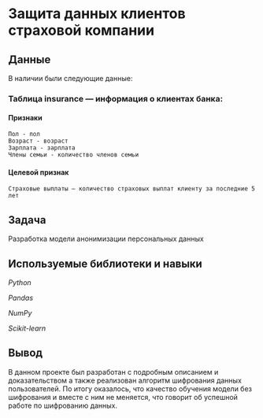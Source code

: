 # Защита данных клиентов страховой компании


## Данные

В наличии были следующие данные:

### Таблица insurance — информация о клиентах банка:

#### Признаки

    Пол - пол
    Возраст - возраст
    Зарплата - зарплата
    Члены семьи - количество членов семьи

#### Целевой признак

    Страховые выплаты — количество страховых выплат клиенту за последние 5 лет

## Задача

Разработка модели анонимизации персональных данных

## Используемые библиотеки и навыки

*Python*

*Pandas*

*NumPy*

*Scikit-learn*

## Вывод

В данном проекте был разработан с подробным описанием и доказательством а также реализован алгоритм шифрования данных пользователей. По итогу оказалось, что качество обучения модели без шифрования и вместе с ним не меняется, что говорит об успешной работе по шифрованию данных.
